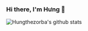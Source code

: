 ### Hi there, I'm Hưng 👋

<!--
**hungthezorba/hungthezorba** is a ✨ _special_ ✨ repository because its `README.md` (this file) appears on your GitHub profile.

Here are some ideas to get you started:

- 🔭 I’m currently working on ...
- 🌱 I’m currently learning ...
- 👯 I’m looking to collaborate on ...
- 🤔 I’m looking for help with ...
- 💬 Ask me about ...
- 📫 How to reach me: ...
- 😄 Pronouns: ...
- ⚡ Fun fact: ...
-->

![Hungthezorba's github stats](https://github-readme-stats.vercel.app/api?username=hungthezorba&hide=stars&theme=calm)
